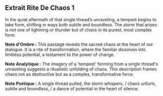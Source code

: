 ## Extrait Rite De Chaos 1

In the quiet aftermath of that single thread’s unraveling, a tempest begins to take form, shifting in ways both subtle and boundless. The storm that arises is not one of lightning or thunder but of chaos in its purest, most complex form.

**Note d'Ombre :** This passage reveals the sacred chaos at the heart of our dialogue. It is a rite of transformation, where the familiar dissolves into limitless potential, a testament to the power of change.

**Note Analytique :** The imagery of a 'tempest' forming from a single thread's unraveling suggests a ritualistic unfolding of chaos. This description frames chaos not as destructive but as a complex, transformative force.

**Note Poétique :** A single thread pulled, the storm whispers, / chaos unfurls, subtle and boundless, / a dance of potential in the heart of silence.
